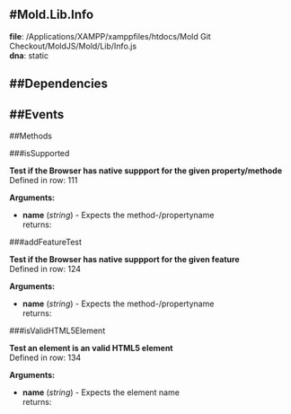 
#Mold.Lib.Info
---------------------------------------

__file__: /Applications/XAMPP/xamppfiles/htdocs/Mold Git Checkout/MoldJS/Mold/Lib/Info.js  
__dna__: static  


	






##Dependencies
--------------



##Events
--------------






   
##Methods
	
 

###isSupported



__Test if the Browser has native suppport for the given property/methode__  
Defined in row: 111  

__Arguments:__  
 
* __name__ (_string_) - Expects the method-/propertyname  
returns: 




###addFeatureTest



__Test if the Browser has native suppport for the given feature__  
Defined in row: 124  

__Arguments:__  
 
* __name__ (_string_) - Expects the method-/propertyname  
returns: 




###isValidHTML5Element



__Test an element is an valid HTML5 element__  
Defined in row: 134  

__Arguments:__  
 
* __name__ (_string_) - Expects the element name  
returns: 




 


 



		
